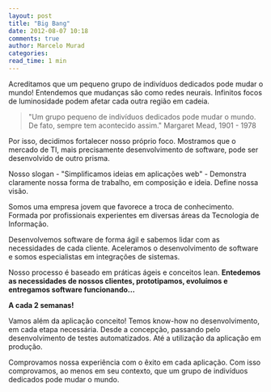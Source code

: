 ```yaml
---
layout: post
title: "Big Bang"
date: 2012-08-07 10:18
comments: true
author: Marcelo Murad
categories:
read_time: 1 min
---
```


Acreditamos que um pequeno grupo de indivíduos dedicados pode mudar o mundo!  Entendemos que mudanças são como redes neurais. Infinitos focos de luminosidade podem afetar cada outra região em cadeia.

<!-- more -->

> "Um grupo pequeno de indivíduos dedicados pode mudar o mundo. De fato, sempre tem acontecido assim." Margaret Mead, 1901 - 1978

Por isso, decidimos fortalecer nosso próprio foco. Mostramos que o mercado de TI, mais precisamente desenvolvimento de software, pode ser desenvolvido de outro prisma.

Nosso slogan - "Simplificamos ideias em aplicações web" - Demonstra claramente nossa forma de trabalho, em composição e ideia. Define nossa visão.

Somos uma empresa jovem que favorece a troca de conhecimento. Formada por profissionais experientes em diversas áreas da Tecnologia de Informação.

Desenvolvemos software de forma ágil e sabemos lidar com as necessidades de cada cliente. Aceleramos o desenvolvimento de software e somos especialistas em integrações de sistemas.

Nosso processo é baseado em práticas ágeis e conceitos lean. **Entedemos as necessidades de nossos clientes, prototipamos, evoluímos e entregamos software funcionando...**

**A cada 2 semanas!**

Vamos além da aplicação conceito! Temos know-how no desenvolvimento, em cada etapa necessária. Desde a concepção, passando pelo desenvolvimento de testes automatizados. Até a utilização da aplicação em produção.

Comprovamos nossa experiência com o êxito em cada aplicação. Com isso comprovamos, ao menos em seu contexto, que um grupo de indivíduos dedicados pode mudar o mundo.
